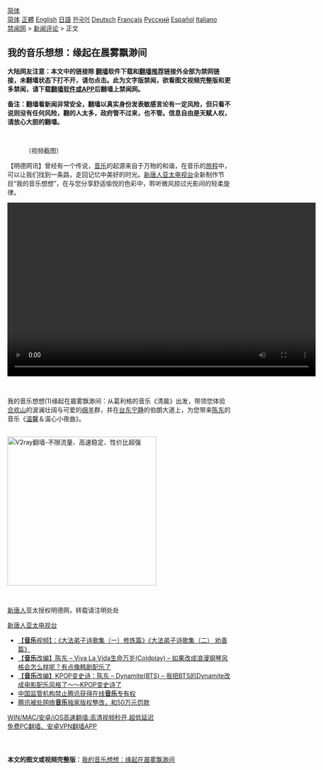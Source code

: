  <!-- 面包屑导航 --> <div class="breadcrumb"><!-- GTranslate: https://gtranslate.io/ -->  <div class="switcher notranslate">  <div class="selected">  <a href="#" onclick="return false;"> 简体</a>  </div>  <div class="option">  <a href="https://www.bannedbook.org" onclick="doGTranslate('zh-CN|zh-CN');jQuery('div.switcher div.selected a').html(jQuery(this).html());return false;" title="简体中文" class="nturl selected"> 简体</a>  <a href="https://www.bannedbook.org/zh-tw/" onclick="doGTranslate('zh-CN|zh-TW');jQuery('div.switcher div.selected a').html(jQuery(this).html());return false;" title="繁體中文" class="nturl"> 正體</a>  <a href="https://www.bannedbook.org/en/" onclick="doGTranslate('zh-CN|en');jQuery('div.switcher div.selected a').html(jQuery(this).html());return false;" title="English" class="nturl"> English</a>  <a href="https://www.bannedbook.org/ja/" onclick="doGTranslate('zh-CN|ja');jQuery('div.switcher div.selected a').html(jQuery(this).html());return false;" title="日本語" class="nturl"> 日語</a>  <a href="https://www.bannedbook.org/ko/" onclick="doGTranslate('zh-CN|ko');jQuery('div.switcher div.selected a').html(jQuery(this).html());return false;" title="한국어" class="nturl"> 한국어</a>  <a href="https://www.bannedbook.org/de/" onclick="doGTranslate('zh-CN|de');jQuery('div.switcher div.selected a').html(jQuery(this).html());return false;" title="Deutsch" class="nturl"> Deutsch</a>  <a href="https://www.bannedbook.org/fr/" onclick="doGTranslate('zh-CN|fr');jQuery('div.switcher div.selected a').html(jQuery(this).html());return false;" title="Français" class="nturl"> Français</a>  <a href="https://www.bannedbook.org/ru/" onclick="doGTranslate('zh-CN|ru');jQuery('div.switcher div.selected a').html(jQuery(this).html());return false;" title="Русский" class="nturl"> Русский</a>  <a href="https://www.bannedbook.org/es/" onclick="doGTranslate('zh-CN|es');jQuery('div.switcher div.selected a').html(jQuery(this).html());return false;" title="Español" class="nturl"> Español</a>  <a href="https://www.bannedbook.org/it/" onclick="doGTranslate('zh-CN|it');jQuery('div.switcher div.selected a').html(jQuery(this).html());return false;" title="Italiano" class="nturl"> Italiano</a>  </div>  </div>      <div class='breadcrumb-sub'><!-- Breadcrumb NavXT 6.3.0 --> <a href="https://www.bannedbook.org/" class="home">禁闻网</a> &gt; <a href="https://www.bannedbook.org/bnews/comments/" class="category">新闻评论</a> &gt; 正文</div></div><h2>我的音乐想想：缘起在晨雾飘渺间</h2> <p class="notice"><b>大陆网友注意：本文中的链接除 <a href="https://github.com/bannedbook/fanqiang" >翻墙</a>软件下载和<a href="https://github.com/killgcd/justmysocks/blob/master/README.md">翻墙推荐</a>链接外全部为禁网链接，未翻墙状态下打不开，请勿点击。此为文字版禁闻，欲看图文视频完整版和更多禁闻，请下载<a href="https://github.com/bannedbook/fanqiang">翻墙软件或APP</a>后翻墙上禁闻网。</p><p>备注：翻墙看新闻非常安全，翻墙以真实身份发表敏感言论有一定风险，但只看不说则没有任何风险，翻的人太多，政府管不过来，也不管。信息自由是天赋人权，请放心大胆的翻墙。</b></p>  <div class="entry"> <br /> <figure><a href="https://i0.wp.com/upload-images-bucket-v64rleca837do.s3.eu-west-1.amazonaws.com/wp-content/uploads/2021/07/27045321/index_%E5%89%AF%E6%9C%AC-2.jpg?fit=860%2C484&#038;ssl=1" data-caption="（视频截图）"></a><figcaption class="wp-caption-text">（视频截图）</figcaption></figure> <p>【明德网讯】曾经有一个传说，<a href="https://www.bannedbook.org/bnews/tag/%e9%9f%b3%e4%b9%90/" class="st_tag internal_tag" rel="tag" title="标签 音乐 下的日志">音乐</a>的起源来自于万物的和谐，在音乐的<a href="https://www.bannedbook.org/bnews/tag/%E6%97%85%E7%A8%8B/" class="st_tag internal_tag" rel="tag" title="标签 旅程 下的日志">旅程</a>中，可以让我们找到一条路，走回记忆中美好的时光。<span class='wp_keywordlink_affiliate'><a href="https://www.ntdtv.com.tw/" title="新唐人亚太电视台" target="_blank">新唐人亚太电视台</a></span>全新制作节目“我的音乐想想”，在与您分享舒适愉悦的色彩中，聆听微风掠过光影间的轻柔旋律。</p> <p>  <video class="wp-video-shortcode" id="video-50694-1" width="696" height="392" preload="metadata" controls="controls"><source type="video/mp4" src="https://upload-images-bucket-v64rleca837do.s3.eu-west-1.amazonaws.com/wp-content/uploads/2021/07/27043343/2021-07-20-60f6423f8b310.mp4?_=1"/><a href="https://upload-images-bucket-v64rleca837do.s3.eu-west-1.amazonaws.com/wp-content/uploads/2021/07/27043343/2021-07-20-60f6423f8b310.mp4">https://upload-images-bucket-v64rleca837do.s3.eu-west-1.amazonaws.com/wp-content/uploads/2021/07/27043343/2021-07-20-60f6423f8b310.mp4</a></video> </p>  <p>&nbsp;</p> <p>我的音乐想想(1)缘起在晨雾飘渺间：从葛利格的音乐《清晨》出发，带领您体验<a href="https://www.bannedbook.org/bnews/tag/%E5%90%88%E6%AC%A2%E5%B1%B1/" class="st_tag internal_tag" rel="tag" title="标签 合欢山 下的日志">合欢山</a>的波澜壮阔与可爱的<a href="https://www.bannedbook.org/bnews/tag/%e7%bb%b5%e7%be%8a/" class="st_tag internal_tag" rel="tag" title="标签 绵羊 下的日志">绵羊</a>群，并在<a href="https://www.bannedbook.org/bnews/tag/%E5%8F%B0%E4%B8%9C/" class="st_tag internal_tag" rel="tag" title="标签 台东 下的日志">台东</a><a href="https://www.bannedbook.org/bnews/tag/%e5%ae%81%e9%9d%99/" class="st_tag internal_tag" rel="tag" title="标签 宁静 下的日志">宁静</a>的伯朗大道上，为您带来<a href="https://www.bannedbook.org/bnews/tag/%e9%99%88%e4%b8%9c/" class="st_tag internal_tag" rel="tag" title="标签 陈东 下的日志">陈东</a>的音乐《<a href="https://www.bannedbook.org/bnews/tag/%E6%B8%A9%E9%A6%A8/" class="st_tag internal_tag" rel="tag" title="标签 温馨 下的日志">温馨</a>＆温心小夜曲》。</p>  <p></p> <p><br/><a href="https://github.com/bannedbook/fanqiang/wiki/V2ray%E6%9C%BA%E5%9C%BA"><img src="https://raw.githubusercontent.com/bannedbook/fanqiang/master/v2ss/images/v2free.jpg" width="336" alt="V2ray翻墙-不限流量、高速稳定、性价比超强"></a><br/></p>  <p>&nbsp;</p> <p><span class='wp_keywordlink_affiliate'><a href="https://www.ntdtv.com/" title="新唐人">新唐人</a></span>亚太授权明德网，转载请注明处处</p>  <p><a href="https://www.ntdtv.com.tw/program/%E6%88%91%E7%9A%84%E9%9F%B3%E6%A8%82%E6%83%B3%E6%83%B3">新唐人亚太电视台</a></p> <ul class='op-related-articles' title='相关阅读'> <li><a href='https://www.bannedbook.org/bnews/comments/20210726/1594275.html' target='_blank'>【<b>音乐</b>视频】：《大法弟子诗歌集（一）修炼篇》《大法弟子诗歌集（二） 劝善篇》</a></li> <li><a href='https://www.bannedbook.org/bnews/comments/20210726/1594094.html' target='_blank'>【<b>音乐</b>改编】陈东 – Viva La Vida生命万岁(Coldplay) – 如果改成浪漫钢琴风格会怎么样呢？有点像韩剧配乐了</a></li> <li><a href='https://www.bannedbook.org/bnews/comments/20210726/1594093.html' target='_blank'>【<b>音乐</b>改编】KPOP变史诗：陈东 – Dynamite(BTS) – 我把BTS的Dynamite改成电影配乐风格了～～KPOP变史诗了</a></li> <li><a href='https://www.bannedbook.org/bnews/headline/20210724/1593486.html' target='_blank'>中国监管机构禁止腾讯获得在线<b>音乐</b>专有权</a></li> <li><a href='https://www.bannedbook.org/bnews/headline/20210724/1593436.html' target='_blank'>腾讯被处网络<b>音乐</b>独家版权整改，和50万元罚款</a></li> </ul> <p class="texttj"> <a href="https://github.com/bannedbook/fanqiang/wiki/V2ray%E6%9C%BA%E5%9C%BA" target="_blank">WIN/MAC/安卓/iOS高速翻墙:高清视频秒开,超低延迟</a><br/> <a href="https://github.com/bannedbook/fanqiang/wiki/%E7%A6%81%E9%97%BB%E7%BD%91%E5%AE%89%E5%8D%93%E7%BF%BB%E5%A2%99%E6%96%B0%E9%97%BBAPP" target="_blank">免费PC翻墙、安卓VPN翻墙APP</a></p><p>&nbsp;</p><a name='sharetosocial'></a>  <div style="margin-bottom:5px;padding-bottom:5px;clear:both"> <div id="archive-pix-1" class="banner-ads"> <!-- AuctionX Display platform tag START --> <div id="26318x728x90x621x_ADSLOT2" clicktrack="%%CLICK_URL_ESC%%"></div> <!-- AuctionX Display platform tag END --> </div> <div id="archive-pix-2" class="banner-ads"> <!-- AuctionX Display platform tag START --> <div id="26315x300x250x621x_ADSLOT2" clicktrack="%%CLICK_URL_ESC%%"></div> <!-- AuctionX Display platform tag END --> </div> </div>  <div id="archive-pix-1" class="banner-ads"> <!-- AuctionX Display platform tag START --> <div id="26318x728x90x621x_ADSLOT3" clicktrack="%%CLICK_URL_ESC%%"></div> <!-- AuctionX Display platform tag END --> </div> <div><b>本文的图文或视频完整版</b>：<a href='https://www.bannedbook.org/bnews/comments/20210727/1595035.html'>我的音乐想想：缘起在晨雾飘渺间</a></div>  </div><!--END ENTRY--> 